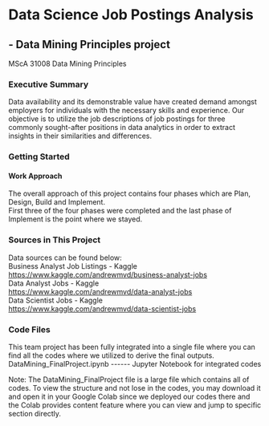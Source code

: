 # Data Science Job Postings Analysis
## - Data Mining Principles project
MScA 31008 Data Mining Principles  
### Executive Summary
Data availability and its demonstrable value have created demand amongst employers for individuals with the necessary skills and
experience. Our objective is to utilize the job descriptions of job postings for three commonly sought-after positions in data 
analytics in order to extract insights in their similarities and differences.
### Getting Started
#### Work Approach
The overall approach of this project contains four phases which are Plan, Design, Build and Implement.  
First three of the four phases were completed and the last phase of Implement is the point where we stayed.  
### Sources in This Project
Data sources can be found below:  
Business Analyst Job Listings - Kaggle  
https://www.kaggle.com/andrewmvd/business-analyst-jobs  
Data Analyst Jobs - Kaggle  
https://www.kaggle.com/andrewmvd/data-analyst-jobs  
Data Scientist Jobs - Kaggle  
https://www.kaggle.com/andrewmvd/data-scientist-jobs  
### Code Files
This team project has been fully integrated into a single file where you can find all the codes where we utilized to derive the final outputs.  
DataMining_FinalProject.ipynb ------ Jupyter Notebook for integrated codes  
  
Note: The DataMining_FinalProject file is a large file which contains all of codes. To view the structure and not lose in the codes, you may download it and open it in your Google Colab since we deployed our codes there and the Colab provides content feature where you can view and jump to specific section directly. 
